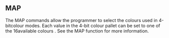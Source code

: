 ## MAP

The MAP commands allow the programmer to select the colours used in 4-bitcolour modes. Each value in the 4-bit colour pallet can be set to one of the 16available colours . See the MAP function for more information.